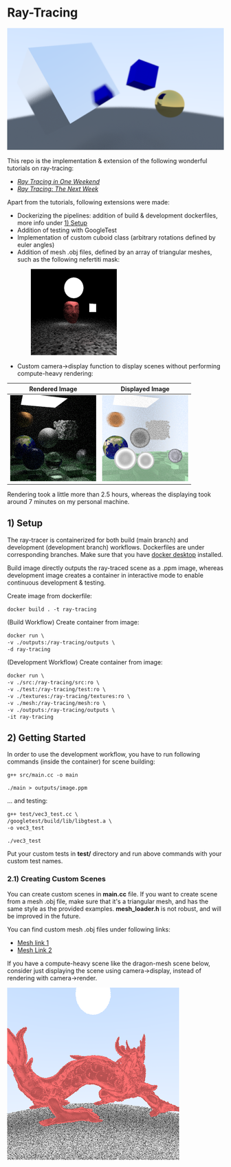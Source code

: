 # Ray-Tracing

![dragon-mesh](./images/example.png)

This repo is the implementation & extension of the following wonderful tutorials on ray-tracing:
- [_Ray Tracing in One Weekend_](https://raytracing.github.io/books/RayTracingInOneWeekend.html)
- [_Ray Tracing: The Next Week_](https://raytracing.github.io/books/RayTracingTheNextWeek.html)

Apart from the tutorials, following extensions were made:
- Dockerizing the pipelines: addition of build & development dockerfiles, more info under [1) Setup](#1-setup)
- Addition of testing with GoogleTest
- Implementation of custom cuboid class (arbitrary rotations defined by euler angles)
- Addition of mesh .obj files, defined by an array of triangular meshes, such as the following nefertiti mask:

&nbsp;&nbsp;&nbsp;&nbsp;&nbsp;&nbsp;
&nbsp;&nbsp;&nbsp;&nbsp;&nbsp;&nbsp;
<img src="./images/nefertiti.png" alt="drawing" width="200"/>

- Custom camera->display function to display scenes without performing compute-heavy rendering:

Rendered Image             |  Displayed Image
:-------------------------:|:-------------------------:
<img src="./images/image_render.png" alt="drawing" width="200">  |  <img src="./images/image_display.png" alt="drawing" width="200"/>

Rendering took a little more than 2.5 hours, whereas the displaying took around 7 minutes on my personal machine.

## 1) Setup

The ray-tracer is containerized for both build (main branch) and development (development branch) workflows. Dockerfiles are under corresponding branches. Make sure that you have [docker desktop](https://www.docker.com/products/docker-desktop/) installed.

Build image directly outputs the ray-traced scene as a .ppm image, whereas development image creates a container in interactive mode to enable continuous development & testing.

Create image from dockerfile:

```console
docker build . -t ray-tracing
```

(Build Workflow) Create container from image:
```console
docker run \
-v ./outputs:/ray-tracing/outputs \
-d ray-tracing
```

(Development Workflow) Create container from image:
```console
docker run \
-v ./src:/ray-tracing/src:ro \
-v ./test:/ray-tracing/test:ro \
-v ./textures:/ray-tracing/textures:ro \
-v ./mesh:/ray-tracing/mesh:ro \
-v ./outputs:/ray-tracing/outputs \
-it ray-tracing
```

## 2) Getting Started

In order to use the development workflow, you have to run following commands (inside the container) for scene building:

```console
g++ src/main.cc -o main
```
```console
./main > outputs/image.ppm
```

... and testing:

```console
g++ test/vec3_test.cc \
/googletest/build/lib/libgtest.a \
-o vec3_test
```
```console
./vec3_test
```

Put your custom tests in **test/** directory and run above commands with your custom test names.

### 2.1) Creating Custom Scenes

You can create custom scenes in **main.cc** file. If you want to create scene from a mesh .obj file, make sure that it's a triangular mesh, and has the same style as the provided examples. **mesh_loader.h** is not robust, and will be improved in the future.

You can find custom mesh .obj files under following links:
- [Mesh link 1](https://hackmd.io/@mhyueh/HyTaZlgGd)
- [Mesh Link 2](https://github.com/alecjacobson/common-3d-test-models/blob/master/README.md)

If you have a compute-heavy scene like the dragon-mesh scene below, consider just displaying the scene using camera->display, instead of rendering with camera->render.

![dragon-mesh](./images/dragon_mesh.png)
